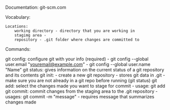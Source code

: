 Documentation: git-scm.com

Vocabulary:

	Locations:
		working directory - directory that you are working in
		stagimg area -  
		repository - .git folder where changes are committed to

Commands:

git config: configure git with your info (required)
	- git config --global user.email "youremail@example.com"
	- git config --global user.name "Name"
git status: gives information on the current status of a git repository and its contents
git init: - create a new git repository
	- stores git data in .git
	- make sure you are not already in a git repo before running (git status)
git add: select the changes made you want to stage for commit
	- usage: git add <file> 
git commit: commit changes from the staging area to the .git repository
	- usages: git commit -m "message" 
	- requires message that summarizes changes made
